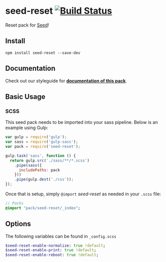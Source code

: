 # seed-reset [![Build Status](https://travis-ci.org/helpscout/seed-reset.svg?branch=master)](https://travis-ci.org/helpscout/seed-reset)
Reset pack for [Seed](https://github.com/helpscout/seed)!

## Install
```
npm install seed-reset --save-dev
```

## Documentation

Check out our styleguide for **[documentation of this pack](http://style.helpscout.com/seed/packs/seed-reset/)**.


## Basic Usage

### SCSS
This seed pack needs to be imported into your sass pipeline. Below is an example using Gulp:


```javascript
var gulp = require('gulp');
var sass = require('gulp-sass');
var pack = require('seed-reset');

gulp.task('sass', function () {
  return gulp.src('./sass/**/*.scss')
    .pipe(sass({
      includePaths: pack
    }))
    .pipe(gulp.dest('./css'));
});
```

Once that is setup, simply `@import` *seed-reset* as needed in your `.scss` file:

```sass
// Packs
@import "pack/seed-reset/_index";
```

## Options

The following variables can be found in `_config.scss`

```sass
$seed-reset-enable-normalize: true !default;
$seed-reset-enable-print: true !default;
$seed-reset-enable-reboot: true !default;
```
